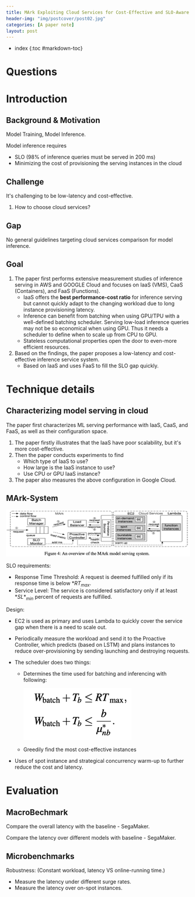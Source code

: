 ```yaml
---
title: MArk Exploiting Cloud Services for Cost-Effective and SLO-Aware Machine Learning Inference Serving
header-img: "img/postcover/post02.jpg"
categories: [A paper note]
layout: post
---
```

- index
{:toc #markdown-toc}

# Questions

# Introduction

## Background & Motivation

Model Training, Model Inference.

Model inference requires 

- SLO (98% of inference queries must be served in 200 ms)
- Minimizing the cost of provisioning the serving instances in the cloud

## Challenge

It's challenging to be low-latency and cost-effective.

1. How to choose cloud services?

## Gap

No general guidelines targeting cloud services comparison for model inference.

## Goal

1. The paper first performs extensive measurement studies of inference serving in AWS and GOOGLE Cloud and focuses on IaaS (VMS), CaaS (Containers), and FaaS (Functions). 
   - IaaS offers the **best performance-cost ratio** for inference serving but cannot quickly adapt to the changing workload due to long instance provisioning latency.
   - Inference can benefit from batching when using GPU/TPU with a well-defined batching scheduler. Serving low-load inference queries may not be so economical when using GPU. Thus it needs a scheduler to define when to scale up from CPU to GPU.
   - Stateless computational properties open the door to even-more efficient resources.
2. Based on the findings, the paper proposes a low-latency and cost-effective inference service system. 
   - Based on IaaS and uses FaaS to fill the SLO gap quickly.

# Technique details

## Characterizing model serving in cloud

The paper first characterizes ML serving performance with IaaS, CaaS, and FaaS, as well as their configuration space.

1. The paper firstly illustrates that the IaaS have poor scalability, but it's more cost-effective.
2. Then the paper conducts experiments to find 
   - Which type of IaaS to use?
   - How large is the IaaS instance to use?
   - Use CPU or GPU IaaS instance?
3. The paper also measures the above configuration in Google Cloud.

## MArk-System

![image-20221128111927858](../../img/a_img_store/image-20221128111927858.png)

SLO requirements:

- Response Time Threshold: A request is deemed fulfilled only if its response time is below $*RT_{max}$. 
- Service Level: The service is considered satisfactory only if at least $*SL*_{min}$ percent of requests are fulfilled.

Design:

- EC2 is used as primary and uses Lambda to quickly cover the service gap when there is a need to scale out.

- Periodically measure the workload and send it to the Proactive Controller, which predicts (based on LSTM) and plans instances to reduce over-provisioning by sending launching and destroying requests.

- The scheduler does two things:

  - Determines the time used for batching and inferencing with following:

    ![image-20221128113228587](../../img/a_img_store/image-20221128113228587.png)

  - Greedily find the most cost-effective instances

- Uses of spot instance and strategical concurrency warm-up to further reduce the cost and latency.

# Evaluation

## MacroBechmark

Compare the overall latency with the baseline - SegaMaker.

Compare the latency over different models with baseline - SegaMaker.

## Microbenchmarks

Robustness: (Constant workload, latency VS online-running time.)

- Measure the latency under different surge rates.  
- Measure the latency over on-spot instances. 

